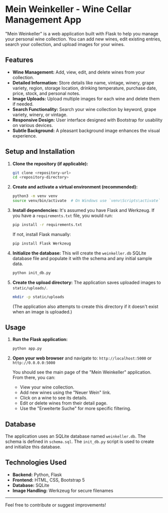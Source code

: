 # Mein Weinkeller - Wine Cellar Management App

"Mein Weinkeller" is a web application built with Flask to help you manage your personal wine collection. You can add new wines, edit existing entries, search your collection, and upload images for your wines.

## Features

*   **Wine Management:** Add, view, edit, and delete wines from your collection.
*   **Detailed Information:** Store details like name, vintage, winery, grape variety, region, storage location, drinking temperature, purchase date, price, stock, and personal notes.
*   **Image Uploads:** Upload multiple images for each wine and delete them if needed.
*   **Search Functionality:** Search your wine collection by keyword, grape variety, winery, or vintage.
*   **Responsive Design:** User interface designed with Bootstrap for usability on various devices.
*   **Subtle Background:** A pleasant background image enhances the visual experience.

## Setup and Installation

1.  **Clone the repository (if applicable):**
    ```bash
    git clone <repository-url>
    cd <repository-directory>
    ```

2.  **Create and activate a virtual environment (recommended):**
    ```bash
    python3 -m venv venv
    source venv/bin/activate  # On Windows use `venv\Scripts\activate`
    ```

3.  **Install dependencies:**
    It's assumed you have Flask and Werkzeug. If you have a `requirements.txt` file, you would run:
    ```bash
    pip install -r requirements.txt 
    ```
    If not, install Flask manually:
    ```bash
    pip install Flask Werkzeug
    ```

4.  **Initialize the database:**
    This will create the `weinkeller.db` SQLite database file and populate it with the schema and any initial sample data.
    ```bash
    python init_db.py
    ```

5.  **Create the upload directory:**
    The application saves uploaded images to `static/uploads/`.
    ```bash
    mkdir -p static/uploads
    ```
    (The application also attempts to create this directory if it doesn't exist when an image is uploaded.)

## Usage

1.  **Run the Flask application:**
    ```bash
    python app.py
    ```

2.  **Open your web browser** and navigate to:
    `http://localhost:5000` or `http://0.0.0.0:5000`

    You should see the main page of the "Mein Weinkeller" application. From there, you can:
    *   View your wine collection.
    *   Add new wines using the "Neuer Wein" link.
    *   Click on a wine to see its details.
    *   Edit or delete wines from their detail page.
    *   Use the "Erweiterte Suche" for more specific filtering.

## Database

The application uses an SQLite database named `weinkeller.db`. The schema is defined in `schema.sql`.
The `init_db.py` script is used to create and initialize this database.

## Technologies Used

*   **Backend:** Python, Flask
*   **Frontend:** HTML, CSS, Bootstrap 5
*   **Database:** SQLite
*   **Image Handling:** Werkzeug for secure filenames

---

Feel free to contribute or suggest improvements!
